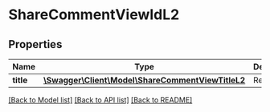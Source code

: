 # ShareCommentViewIdL2

## Properties
Name | Type | Description | Notes
------------ | ------------- | ------------- | -------------
**title** | [**\Swagger\Client\Model\ShareCommentViewTitleL2**](ShareCommentViewTitleL2.md) | Reply title | 

[[Back to Model list]](../README.md#documentation-for-models) [[Back to API list]](../README.md#documentation-for-api-endpoints) [[Back to README]](../README.md)


